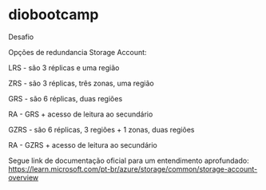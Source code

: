 # diobootcamp
Desafio

Opções de redundancia Storage Account:

LRS - são 3 réplicas e uma região

ZRS - são 3 réplicas, três zonas, uma região

GRS - são 6 réplicas, duas regiões

RA - GRS + acesso de leitura ao secundário

GZRS - são 6 réplicas, 3 regiões + 1 zonas, duas regiões

RA - GZRS + acesso de leitura ao secundário


Segue link de documentação oficial para um entendimento aprofundado:
https://learn.microsoft.com/pt-br/azure/storage/common/storage-account-overview

